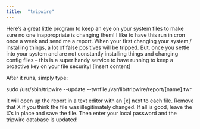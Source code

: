 ```yaml
---
title:  "tripwire"
---
```



Here’s a great little program to keep an eye on your system files to make sure no one inappropriate is changing them! I like to have this run in cron once a week and send me a report. When your first changing your system / installing things, a lot of false positives will be tripped. But, once you settle into your system and are not constantly installing things and changing config files – this is a super handy service to have running to keep a proactive key on your file security!
[insert content]

After it runs, simply type:

<div class="codeblok"> 
sudo /usr/sbin/tripwire --update --twrfile /var/lib/tripwire/report/[name].twr
 </div>

It will open up the report in a text editor with an [x] next to each file. Remove that X if you think the file was illegitimately changed. If all is good, leave the X’s in place and save the file. Then enter your local password and the tripwire database is updated!
